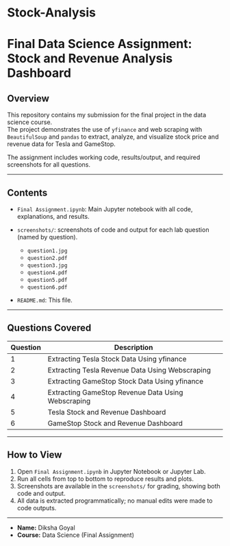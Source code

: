 # Stock-Analysis
# Final Data Science Assignment: Stock and Revenue Analysis Dashboard

## Overview

This repository contains my submission for the final project in the data science course.  
The project demonstrates the use of `yfinance` and web scraping with `BeautifulSoup` and `pandas` to extract, analyze, and visualize stock price and revenue data for Tesla and GameStop.

The assignment includes working code, results/output, and required screenshots for all questions.

---

## Contents

- `Final Assignment.ipynb`: Main Jupyter notebook with all code, explanations, and results.
- `screenshots/`: screenshots of code and output for each lab question (named by question).
    - `question1.jpg`
    - `question2.pdf`
    - `question3.jpg`
    - `question4.pdf`
    - `question5.pdf`
    - `question6.pdf`
    
- `README.md`: This file.

---

## Questions Covered

| Question | Description                                        
|----------|----------------------------------------------------
| 1        | Extracting Tesla Stock Data Using yfinance         
| 2        | Extracting Tesla Revenue Data Using Webscraping    
| 3        | Extracting GameStop Stock Data Using yfinance      
| 4        | Extracting GameStop Revenue Data Using Webscraping 
| 5        | Tesla Stock and Revenue Dashboard                  
| 6        | GameStop Stock and Revenue Dashboard               
                

---

## How to View

1. Open `Final Assignment.ipynb` in Jupyter Notebook or Jupyter Lab.
2. Run all cells from top to bottom to reproduce results and plots.
3. Screenshots are available in the `screenshots/` for grading, showing both code and output.
4. All data is extracted programmatically; no manual edits were made to code outputs.

---
- **Name:** Diksha Goyal
- **Course:** Data Science (Final Assignment)
